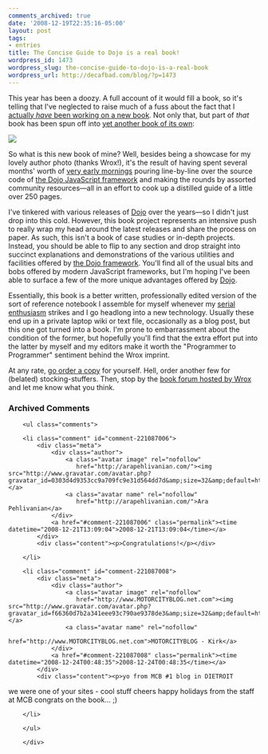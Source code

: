 ```yaml
---
comments_archived: true
date: '2008-12-19T22:35:16-05:00'
layout: post
tags:
- entries
title: The Concise Guide to Dojo is a real book!
wordpress_id: 1473
wordpress_slug: the-concise-guide-to-dojo-is-a-real-book
wordpress_url: http://decafbad.com/blog/?p=1473
---
```

This year has been a doozy.  A full account of it would fill a book, so it's telling that I've neglected to raise much of a fuss about the fact that I [actually *have* been working on a new book][profjs].  Not only that, but part of *that* book has been spun off into [yet another book of its own][dojobook]:

<a href="http://www.flickr.com/photos/deusx/3119942359/"><img src="http://farm4.static.flickr.com/3117/3119942359_9e5b32fa13.jpg?v=0"></a>

So what is this new book of mine?  Well, besides being a showcase for my lovely author photo (thanks Wrox!), it's the result of having spent several months' worth of [very early mornings][early] pouring line-by-line over the source code of [the Dojo JavaScript framework][dojo] and making the rounds by assorted community resources—all in an effort to cook up a distilled guide of a little over 250 pages.  

I've tinkered with various releases of [Dojo][dojo] over the years—so I didn't just drop into this cold.  However, this book project represents an intensive push to really wrap my head around the latest releases and share the process on paper.  As such, this isn't a book of case studies or in-depth projects.  Instead, you should be able to flip to any section and drop straight into succinct explanations and demonstrations of the various utilities and facilities offered by [the Dojo framework][dojo].  You'll find all of the usual bits and bobs offered by modern JavaScript frameworks, but I'm hoping I've been able to surface a few of the more unique advantages offered by [Dojo][dojo].

Essentially, this book is a better written, professionally edited version of the sort of reference notebook I assemble for myself whenever my [serial enthusiasm][se] strikes and I go headlong into a new technology.  Usually these end up in a private laptop wiki or text file, occasionally as a blog post, but this one got turned into a book.  I'm prone to embarrassment about the condition of the former, but hopefully you'll find that the extra effort put into the latter by myself and my editors make it worth the "Programmer to Programmer" sentiment behind the Wrox imprint.

At any rate, [go order a copy][dojobook] for yourself.  Hell, order another few for (belated) stocking-stuffers.  Then, stop by the [book forum hosted by Wrox][forum] and let me know what you think.

[early]: http://twitter.com/lmorchard/status/744700442
[forum]: http://p2p.wrox.com/book-concise-guide-dojo-isbn-978-0-470-45202-8-431/
[se]: http://decafbad.com/blog/2006/05/26/confessions-of-a-serial-enthusiast
[profjs]: http://www.amazon.com/gp/product/047038459X?ie=UTF8&tag=0xdecafbad01-20&linkCode=as2&camp=1789&c%0D%0Areative=9325&creativeASIN=047038459X
[dojobook]: http://www.amazon.com/gp/product/0470452021?ie=UTF8&tag=0xdecafbad01-20&linkCode=as2&camp=1789&c%0D%0Areative=9325&creativeASIN=0470452021
[dojo]: http://dojotoolkit.org/

<div id="comments" class="comments archived-comments">
            <h3>Archived Comments</h3>
            
        <ul class="comments">
            
        <li class="comment" id="comment-221087006">
            <div class="meta">
                <div class="author">
                    <a class="avatar image" rel="nofollow" 
                       href="http://arapehlivanian.com/"><img src="http://www.gravatar.com/avatar.php?gravatar_id=0303d4d9353cc9a709fc9e31d564dd7d&amp;size=32&amp;default=http://mediacdn.disqus.com/1320279820/images/noavatar32.png"/></a>
                    <a class="avatar name" rel="nofollow" 
                       href="http://arapehlivanian.com/">Ara Pehlivanian</a>
                </div>
                <a href="#comment-221087006" class="permalink"><time datetime="2008-12-21T13:09:04">2008-12-21T13:09:04</time></a>
            </div>
            <div class="content"><p>Congratulations!</p></div>
            
        </li>
    
        <li class="comment" id="comment-221087008">
            <div class="meta">
                <div class="author">
                    <a class="avatar image" rel="nofollow" 
                       href="http://www.MOTORCITYBLOG.net.com"><img src="http://www.gravatar.com/avatar.php?gravatar_id=f66360d7b2a341eee93c790ae9378de3&amp;size=32&amp;default=http://mediacdn.disqus.com/1320279820/images/noavatar32.png"/></a>
                    <a class="avatar name" rel="nofollow" 
                       href="http://www.MOTORCITYBLOG.net.com">MOTORCITYBLOG - Kirk</a>
                </div>
                <a href="#comment-221087008" class="permalink"><time datetime="2008-12-24T00:48:35">2008-12-24T00:48:35</time></a>
            </div>
            <div class="content"><p>yo from MCB #1 blog in DIETROIT
we were one of your sites - cool stuff
cheers happy holidays from the staff at MCB
congrats on the book...
;)</p></div>
            
        </li>
    
        </ul>
    
        </div>
    